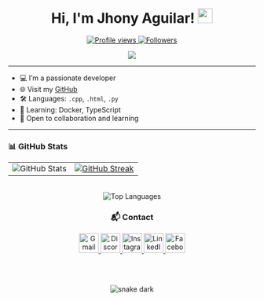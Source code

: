 <h1 align="center">
Hi, I'm Jhony Aguilar!
	<a href="https://github.com/Jhony410" target="_self">
		<img src="https://media.giphy.com/media/hvRJCLFzcasrR4ia7z/giphy.gif" width="30">
	</a>
</h1>

<p align="center">
	<a href="https://github.com/Jhony410">
		<img src="https://komarev.com/ghpvc/?username=Jhony410&label=Profile%20views&color=0e75b6&style=flat" alt="Profile views" />
	</a>
	<a href="https://github.com/Jhony410">
		<img src="https://img.shields.io/github/followers/Jhony410?label=Followers" alt="Followers" />
	</a>
</p>

<p align="center">
	<img src="https://readme-typing-svg.herokuapp.com?lines=Hi,+I'm+Jhony;Desarrollador+Junior;Amante+de+la+tecnología+y+de+la+edición;Siempre+aprendiendo+cosas+nuevas&center=true&width=600&height=45&color=36bce8&vCenter=true&size=22">
</p>

---

- 💻 I’m a passionate developer  
- 🌐 Visit my [GitHub](https://github.com/Jhony410)  
- 🛠️ Languages: `.cpp`, `.html`, `.py`  
- 🧠 Learning: Docker, TypeScript  
- 🌟 Open to collaboration and learning  

---

### 📊 GitHub Stats

<table>
  <tr>
    <td>
      <img src="https://github-readme-stats.vercel.app/api?username=Jhony410&theme=date_night&show_icons=true" alt="GitHub Stats"/>
    </td>
    <td>
      <a href="https://git.io/streak-stats">
        <img src="https://github-readme-streak-stats.herokuapp.com?user=Jhony410&theme=date_night" alt="GitHub Streak"/>
      </a>
    </td>
  </tr>
</table>
<br/>


<div align="center">

  <img src="https://github-readme-stats.vercel.app/api/top-langs/?username=Jhony410&layout=compact&theme=date_night" alt="Top Languages" />

  <h3>📬 Contact</h3>

  <a href="mailto:jhonykey1415@gmail.com" title="Gmail">
    <img src="https://skillicons.dev/icons?i=gmail&theme=dark" alt="Gmail" height="40"/>
  </a>

  <a href="https://discord.com/users/889653772870107146" title="Discord: Jhon key#3596">
    <img src="https://skillicons.dev/icons?i=discord&theme=dark" alt="Discord" height="40"/>
  </a>

  <a href="https://www.instagram.com/jhonykey1415" title="Instagram">
    <img src="https://skillicons.dev/icons?i=instagram&theme=dark" alt="Instagram" height="40"/>
  </a>

  <a href="https://www.linkedin.com/in/jhon-aguilar-2388bb373" title="LinkedIn">
    <img src="https://skillicons.dev/icons?i=linkedin&theme=dark" alt="LinkedIn" height="40"/>
  </a>

  <a href="https://www.facebook.com/jhon.aguilar.7739814" title="Facebook">
    <img src="https://cdn.jsdelivr.net/gh/devicons/devicon/icons/facebook/facebook-original.svg" alt="Facebook" height="40"/>
  </a>


<br><br>

  <img src="https://github.com/Jhony410/Jhony410/raw/output/github-contribution-grid-snake-dark.svg?palette=github-dark" alt="snake dark"/>

</div>


